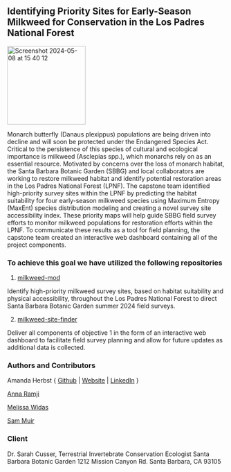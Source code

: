 ## Identifying Priority Sites for Early-Season Milkweed for Conservation in the Los Padres National Forest


<img width="181" alt="Screenshot 2024-05-08 at 15 40 12" src="https://github.com/milkweed-mod/.github/assets/140285614/86e63345-cdaf-4b4f-8df8-6a1f5880fdb8">



Monarch butterfly (Danaus plexippus) populations are being driven into decline and will soon be protected under the Endangered Species Act. Critical to the persistence of this species of cultural and ecological importance is milkweed (Asclepias spp.), which monarchs rely on as an essential resource. Motivated by concerns over the loss of monarch habitat, the Santa Barbara Botanic Garden (SBBG) and local collaborators are working to restore milkweed habitat and identify potential restoration areas in the Los Padres National Forest (LPNF). The capstone team identified high-priority survey sites within the LPNF by predicting the habitat suitability for four early-season milkweed species using Maximum Entropy (MaxEnt) species distribution modeling and creating a novel survey site accessibility index. These priority maps will help guide SBBG field survey efforts to monitor milkweed populations for restoration efforts within the LPNF. To communicate these results as a tool for field planning, the capstone team created an interactive web dashboard containing all of the project components.

### To achieve this goal we have utilized the following repositories
1.  [milkweed-mod](https://github.com/milkweed-mod/milkweed-mod)
   
Identify high-priority milkweed survey sites, based on habitat suitability and physical accessibility, throughout the Los Padres National Forest to direct Santa Barbara Botanic Garden summer 2024 field surveys.

2. [milkweed-site-finder](https://github.com/milkweed-mod/milkweed-site-finder)
   
Deliver all components of objective 1 in the form of an interactive web dashboard to facilitate field survey planning and allow for future updates as additional data is collected.

### Authors and Contributors
 Amanda Herbst { [Github](https://github.com/amandaherbst) | [Website](amandaherbst.github.io) | [LinkedIn](https://www.linkedin.com/in/amanda-herbst/) }

[Anna Ramji](https://github.com/annaramji)

[Melissa Widas](https://github.com/mwidas)

[Sam Muir](https://github.com/shmuir)

### Client 

Dr. Sarah Cusser, Terrestrial Invertebrate Conservation Ecologist
Santa Barbara Botanic Garden
1212 Mission Canyon Rd.
Santa Barbara, CA 93105




